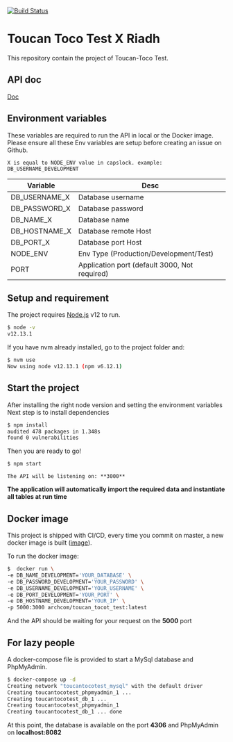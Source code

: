 [![Build Status](https://travis-ci.com/ArcRiiad/toucan_toco_test.svg?branch=master)](https://travis-ci.com/ArcRiiad/toucan_toco_test)

# Toucan Toco Test X Riadh

This repository contain the project of Toucan-Toco Test.

## API doc

[Doc](https://documenter.getpostman.com/view/1681785/SWLe6ncy?version=latest)

## Environment variables

These variables are required to run the API in local or the Docker image.
Please ensure all these Env variables are setup before creating an issue on Github.

    X is equal to NODE_ENV value in capslock. example: DB_USERNAME_DEVELOPMENT

| Variable      | Desc                                          |
| ------------- | --------------------------------------------- |
| DB_USERNAME_X | Database username                             |
| DB_PASSWORD_X | Database password                             |
| DB_NAME_X     | Database name                                 |
| DB_HOSTNAME_X | Database remote Host                          |
| DB_PORT_X     | Database port Host                            |
| NODE_ENV      | Env Type (Production/Development/Test)        |
| PORT          | Application port (default 3000, Not required) |

## Setup and requirement

The project requires [Node.js](https://nodejs.org/) v12 to run.

```sh
$ node -v
v12.13.1
```

If you have nvm already installed, go to the project folder and:

```sh
$ nvm use
Now using node v12.13.1 (npm v6.12.1)
```

## Start the project

After installing the right node version and setting the environment variables
Next step is to install dependencies

```sh
$ npm install
audited 478 packages in 1.348s
found 0 vulnerabilities
```

Then you are ready to go!

```sh
$ npm start
```

    The API will be listening on: **3000**

**The application will automatically import the required data and instantiate all tables at run time**

## Docker image

This project is shipped with CI/CD, every time you commit on master, a new docker image is built ([image](https://hub.docker.com/r/archcom/toucan_tocot_test)).

To run the docker image:

```sh
$  docker run \
-e DB_NAME_DEVELOPMENT='YOUR_DATABASE' \
-e DB_PASSWORD_DEVELOPMENT='YOUR_PASSWORD' \
-e DB_USERNAME_DEVELOPMENT='YOUR_USERNAME' \
-e DB_PORT_DEVELOPMENT='YOUR_PORT' \
-e DB_HOSTNAME_DEVELOPMENT='YOUR_IP' \
-p 5000:3000 archcom/toucan_tocot_test:latest
```

And the API should be waiting for your request on the **5000** port

## For lazy people

A docker-compose file is provided to start a MySql database and PhpMyAdmin.

```sh
$ docker-compose up -d
Creating network "toucantocotest_mysql" with the default driver
Creating toucantocotest_phpmyadmin_1 ...
Creating toucantocotest_db_1 ...
Creating toucantocotest_phpmyadmin_1
Creating toucantocotest_db_1 ... done
```

At this point, the database is available on the port **4306** and PhpMyAdmin on **localhost:8082**
